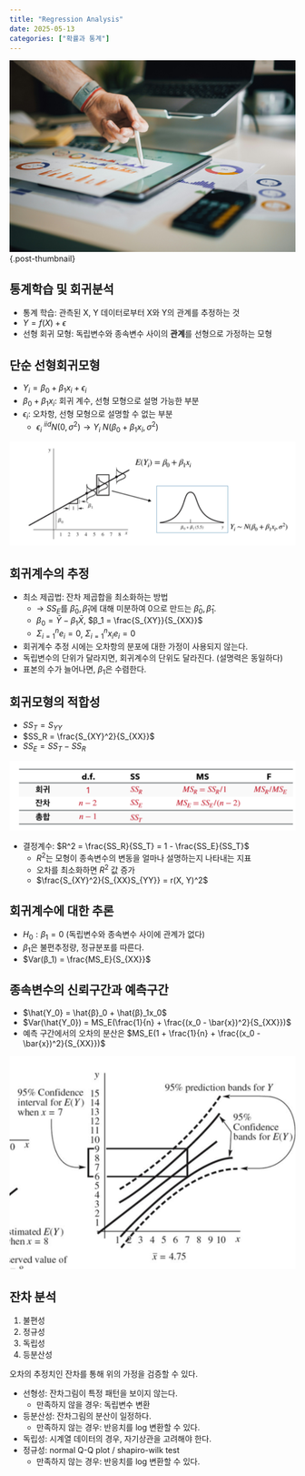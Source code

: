 ```yaml
---
title: "Regression Analysis"
date: 2025-05-13
categories: ["확률과 통계"]
---
```


![](/img/stat-thumb.jpg){.post-thumbnail}

## 통계학습 및 회귀분석

- 통계 학습: 관측된 X, Y 데이터로부터 X와 Y의 관계를 추정하는 것
- $Y = f(X) + ϵ$
- 선형 회귀 모형: 독립변수와 종속변수 사이의 **관계**를 선형으로 가정하는 모형

## 단순 선형회귀모형

- $Y_i = β_0 + β_1x_i + ϵ_i$
- $β_0 + β_1x_i$: 회귀 계수, 선형 모형으로 설명 가능한 부분
- $ϵ_i$: 오차항, 선형 모형으로 설명할 수 없는 부분
    - $ϵ_i ~^{iid} N(0, σ^2) → Y_i ~ N(β_0 + β_1x_i, σ^2)$

![$Y_i$는 iid는 아니다.](img/2025-06-01-13-05-37.png)

## 회귀계수의 추정

- 최소 제곱법: 잔차 제곱합을 최소화하는 방법
    - → $SS_E$를 $\hat{β}_0, \hat{β}_1$에 대해 미분하여 0으로 만드는 $\hat{β}_0, \hat{β}_1$.
    - $β_0 = \bar{Y} - β_1\bar{X}$, $β_1 = \frac{S_{XY}}{S_{XX}}$
    - $Σ_{i=1}^n e_i = 0$, $Σ_{i=1}^n x_ie_i = 0$
- 회귀계수 추정 시에는 오차항의 분포에 대한 가정이 사용되지 않는다.
- 독립변수의 단위가 달라지면, 회귀계수의 단위도 달라진다. (설명력은 동일하다)
- 표본의 수가 늘어나면, $β_1$은 수렴한다.

## 회귀모형의 적합성

- $SS_T = S_{YY}$
- $SS_R = \frac{S_{XY}^2}{S_{XX}}$
- $SS_E = SS_T - SS_R$

![모형 적합성](img/2025-06-01-13-53-07.png)
- 결정계수: $R^2 = \frac{SS_R}{SS_T} = 1 - \frac{SS_E}{SS_T}$
    - $R^2$는 모형이 종속변수의 변동을 얼마나 설명하는지 나타내는 지표
    - 오차를 최소화하면 $R^2$ 값 증가
    - $\frac{S_{XY}^2}{S_{XX}S_{YY}} = r(X, Y)^2$

## 회귀계수에 대한 추론

- $H_0: β_1 = 0$ (독립변수와 종속변수 사이에 관계가 없다)
- $β_1$은 불편추정량, 정규분포를 따른다.
- $Var(β_1) = \frac{MS_E}{S_{XX}}$

## 종속변수의 신뢰구간과 예측구간

- $\hat{Y_0} = \hat{β}_0 + \hat{β}_1x_0$
- $Var(\hat{Y_0}) = MS_E(\frac{1}{n} + \frac{(x_0 - \bar{x})^2}{S_{XX}})$
- 예측 구간에서의 오차의 분산은 $MS_E(1 + \frac{1}{n} + \frac{(x_0 - \bar{x})^2}{S_{XX}})$

![종속변수의 예측 / 신뢰구간은 평균일 때 가장 짧음](img/2025-06-01-14-30-27.png)

## 잔차 분석

1. 불편성
1. 정규성
1. 독립성
1. 등분산성

오차의 추정치인 잔차를 통해 위의 가정을 검증할 수 있다.

- 선형성: 잔차그림이 특정 패턴을 보이지 않는다.
    - 만족하지 않을 경우: 독립변수 변환
- 등분산성: 잔차그림의 분산이 일정하다.
    - 만족하지 않는 경우: 반응치를 log 변환할 수 있다.
- 독립성: 시계열 데이터의 경우, 자기상관을 고려해야 한다.
- 정규성: normal Q-Q plot / shapiro-wilk test
    - 만족하지 않는 경우: 반응치를 log 변환할 수 있다.
